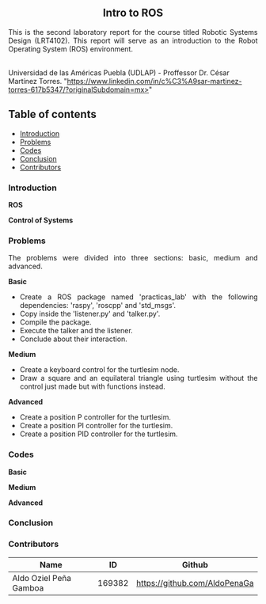 <p align="center">
  <h2 align="center">Intro to ROS</h2>

  <p align="justify">
  This is the second laboratory report for the course titled Robotic Systems Design (LRT4102). This report will serve as an introduction to the Robot Operating System (ROS) environment.
	  
  <br>Universidad de las Américas Puebla (UDLAP) - Proffessor Dr. César Martínez Torres. "https://www.linkedin.com/in/c%C3%A9sar-martinez-torres-617b5347/?originalSubdomain=mx>" 
  </p>
</p>
<be>

## Table of contents
- [Introduction](#introduction)
- [Problems](#problems)
- [Codes](#codes)
- [Conclusion](#conclusion)
- [Contributors](#codes)

<div align= "justify">

### Introduction

**ROS**

**Control of Systems**

### Problems
The problems were divided into three sections: basic, medium and advanced.

**Basic**
- Create a ROS package named 'practicas_lab' with the following dependencies: 'raspy', 'roscpp' and 'std_msgs'.
- Copy inside the 'listener.py' and 'talker.py'.
- Compile the package.
- Execute the talker and the listener.
- Conclude about their interaction.

**Medium**
- Create a keyboard control for the turtlesim node.
- Draw a square and an equilateral triangle using turtlesim without the control just made but with functions instead.

**Advanced**
- Create a position P controller for the turtlesim.
- Create a position PI controller for the turtlesim.
- Create a position PID controller for the turtlesim.

### Codes

**Basic**

**Medium**

**Advanced**

### Conclusion

### Contributors

| Name                          | ID   | Github                               |
|-------------------------------|--------|--------------------------------------|
| Aldo Oziel Peña Gamboa        | 169382 | https://github.com/AldoPenaGa        |
